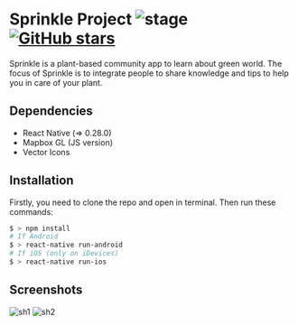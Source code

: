 # Sprinkle Project ![stage](https://img.shields.io/badge/stage-early-orange.svg?style=flat-square) [![GitHub stars](https://img.shields.io/github/stars/badges/shields.svg?style=social&label=Star&maxAge=2592000?style=flat-square)](https://github.com/jrflga/sprinkle-project/stargazers)

Sprinkle is a plant-based community app to learn about green world. The focus of Sprinkle is to integrate people to share knowledge and tips to help you in care of your plant.

## Dependencies

- React Native (=> 0.28.0)
- Mapbox GL (JS version)
- Vector Icons

## Installation

Firstly, you need to clone the repo and open in terminal. Then run these commands:

```sh
$ > npm install
# If Android
$ > react-native run-android
# If iOS (only on iDevices)
$ > react-native run-ios
```

## Screenshots

![sh1](http://i.imgur.com/mVEbTZm.jpg)
![sh2](http://i.imgur.com/kTaFOIZ.jpg)
